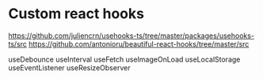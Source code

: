 # Custom react hooks
https://github.com/juliencrn/usehooks-ts/tree/master/packages/usehooks-ts/src
https://github.com/antonioru/beautiful-react-hooks/tree/master/src

useDebounce
useInterval
useFetch
useImageOnLoad
useLocalStorage
useEventListener
useResizeObserver
